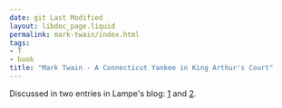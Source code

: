 ```yaml
---
date: git Last Modified
layout: libdoc_page.liquid
permalink: mark-twain/index.html
tags:
- T
- book
title: "Mark Twain - A Connecticut Yankee in King Arthur's Court"
---
```


Discussed in two entries in Lampe's blog: <a href="http://tashqueedagg.wordpress.com/2013/12/26/mark-twain-a-connecticut-yankee-in-king-arthurs-court-1889-hierarchy-and-power/"> 1</a> and <a href="http://tashqueedagg.wordpress.com/2013/12/30/mark-twain-a-connecticut-yankee-in-king-arthurs-court-1889-technology-and-democracy/"> 2</a>.